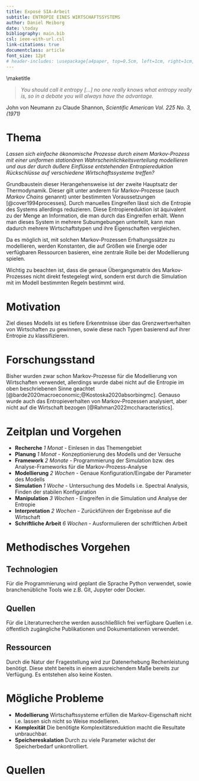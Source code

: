 ```yaml
---
title: Exposé SIA-Arbeit
subtitle: ENTROPIE EINES WIRTSCHAFTSSYSTEMS
author: Daniel Meiborg
date: \today
bibliography: main.bib
csl: ieee-with-url.csl
link-citations: true
documentclass: article
font_size: 12pt
# header-includes: \usepackage[a4paper, top=0.5cm, left=1cm, right=1cm, bottom=0.5cm]{geometry}
---
```


<!-- \pagenumbering{gobble} -->

\maketitle

>*You should call it entropy [...] no one really knows what entropy really is,
>so in a debate you will always have the advantage.*

John von Neumann zu Claude Shannon, *Scientific American Vol. 225 No. 3, (1971)*

# Thema
*Lassen sich einfache ökonomische Prozesse durch einem Markov-Prozess mit einer
uniformen stationären Wahrscheinlichkeitsverteilung modellieren und aus der
durch äußere Einflüsse entstehenden Entropiereduktion Rückschlüsse auf
verschiedene Wirtschaftssysteme treffen?*

Grundbaustein dieser Herangehensweise ist der zweite Hauptsatz der
Thermodynamik. Dieser gilt unter anderem für Markov-Prozesse (auch *Markov
Chains* genannt) unter bestimmten Voraussetzungen [@cover1994processes]. Durch
manuelles Eingreifen lässt sich die Entropie des Systems allerdings reduzieren.
Diese Entropiereduktion ist äquivalent zu der Menge an Information, die man
durch das Eingreifen erhält. Wenn man dieses System in mehrere Subumgebungen
unterteilt, kann man dadurch mehrere Wirtschaftstypen und ihre Eigenschaften
vergleichen.

Da es möglich ist, mit solchen Markov-Prozessen Erhaltungssätze zu modellieren,
werden Konstanten, die auf Größen wie Energie oder verfügbaren Ressourcen
basieren, eine zentrale Rolle bei der Modellierung spielen.

Wichtig zu beachten ist, dass die genaue Übergangsmatrix des Markov-Prozesses
nicht direkt festegelegt wird, sondern erst durch die Simulation mit im Modell
bestimmten Regeln bestimmt wird.

# Motivation
Ziel dieses Modells ist es tiefere Erkenntnisse über das Grenzwertverhalten von
Wirtschaften zu gewinnen, sowie diese nach Typen basierend auf ihrer Entropie zu
klassifizieren.

# Forschungsstand
Bisher wurden zwar schon Markov-Prozesse für die Modellierung von Wirtschaften
verwendet, allerdings wurde dabei nicht auf die Entropie im oben beschriebenen
Sinne geachtet [@barde2020macroeconomic;@Kostoska2020absorbingmc]. Genauso wurde
auch das Entropieverhalten von Markov-Prozessen analysiert, aber nicht auf die
Wirtschaft bezogen [@Rahman2022mccharacteristics].

# Zeitplan und Vorgehen
- **Recherche** *1 Monat* - Einlesen in das Themengebiet
- **Planung** *1 Monat* - Konzeptionierung des Modells und der Versuche
- **Framework** *2 Monate* - Programmierung der Simulation bzw. des
  Analyse-Frameworks für die Markov-Prozess-Analyse
- **Modellierung** *2 Wochen* - Genaue Konfiguration/Eingabe der Parameter des
  Modells
- **Simulation** *1 Woche* - Untersuchung des Modells i.e. Spectral Analysis,
  Finden der stabilen Konfiguration
- **Manipulation** *3 Wochen* - Eingreifen in die Simulation und Analyse der
  Entropie
- **Interpretation** *2 Wochen* - Zurückführen der Ergebnisse auf die Wirtschaft
- **Schriftliche Arbeit** *6 Wochen* - Ausformulieren der schriftlichen Arbeit

# Methodisches Vorgehen
## Technologien
Für die Programmierung wird geplant die Sprache Python verwendet, sowie
branchenübliche Tools wie z.B. Git, Jupyter oder Docker.

## Quellen
Für die Literaturrecherche werden ausschließlich frei verfügbare Quellen i.e.
öffentlich zugängliche Publikationen und Dokumentationen verwendet.

## Ressourcen
Durch die Natur der Fragestellung wird zur Datenerhebung Rechenleistung
benötigt. Diese steht bereits in einem ausreichendem Maße bereits zur Verfügung.
Es entstehen also keine Kosten.

# Mögliche Probleme
- **Modellierung** Wirtschaftssysteme erfüllen die Markov-Eigenschaft nicht i.e.
  lassen sich nicht so Weise modellieren.
- **Komplexität** Die benötigte Komplexitätsreduktion macht die Resultate
  unbrauchbar.
- **Speichereskalation** Durch zu viele Parameter wächst der Speicherbedarf
  unkontrolliert.

# Quellen